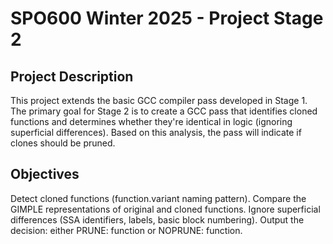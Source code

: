 # SPO600 Winter 2025 - Project Stage 2
## Project Description
This project extends the basic GCC compiler pass developed in Stage 1. The primary goal for Stage 2 is to create a GCC pass that identifies cloned functions and determines whether they're identical in logic (ignoring superficial differences). Based on this analysis, the pass will indicate if clones should be pruned.

## Objectives
Detect cloned functions (function.variant naming pattern).
Compare the GIMPLE representations of original and cloned functions.
Ignore superficial differences (SSA identifiers, labels, basic block numbering).
Output the decision: either PRUNE: function or NOPRUNE: function.

